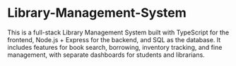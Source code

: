 # Library-Management-System
This is a full-stack Library Management System built with TypeScript for the frontend, Node.js + Express for the backend, and SQL as the database. It includes features for book search, borrowing, inventory tracking, and fine management, with separate dashboards for students and librarians.
